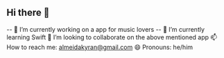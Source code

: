 ## Hi there 👋
-- 🔭 I’m currently working on a app for music lovers
-- 🌱 I’m currently learning Swift
👯 I’m looking to collaborate on the above mentioned app
📫 How to reach me: almeidakyran@gmail.com
😄 Pronouns: he/him

